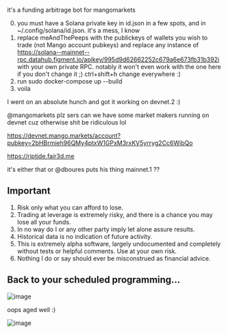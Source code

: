 it's a funding arbitrage bot for mangomarkets

0. you must have a Solana private key in id.json in a few spots, and in ~/.config/solana/id.json. it's a mess, I know
1. replace meAndThePeeps with the publickeys of wallets you wish to trade (not Mango account pubkeys) and replace any instance of https://solana--mainnet--rpc.datahub.figment.io/apikey/995d9d62662252c679a6e673fb31b392i with your own private RPC. notably it won't even work with the one here if you don't change it ;) ctrl+shift+h change everywhere :)
2. run sudo docker-compose up --build
3. voila


I went on an absolute hunch and got it working on devnet.2 :)


@mangomarkets plz sers can we have some market makers running on devnet cuz otherwise shit be ridiculous lol


https://devnet.mango.markets/account?pubkey=2bHBrmieh96QMy4ptxW1GPxM3rxKV5yrryg2Cc6WibQo


https://riptide.fair3d.me


it's either that or @dboures puts his thing mainnet.1 ??


## Important

1. Risk only what you can afford to lose.
2. Trading at leverage is extremely risky, and there is a chance you may lose all your funds.
3. In no way do I or any other party imply let alone assure results.
4. Historical data is no indication of future activity.
5. This is extremely alpha software, largely undocumented and completely without tests or helpful comments. Use at your own risk.
6. Nothing I do or say should ever be misconstrued as financial advice.

## Back to your scheduled programming...

![image](https://user-images.githubusercontent.com/22843601/160265506-eac8aefb-07b8-44e4-8fe1-1a7f23295da8.png)


oops aged well :)

![image](https://user-images.githubusercontent.com/22843601/160292441-5d63ba6c-4808-4d0c-8653-ef0c1b23a1d6.png)

